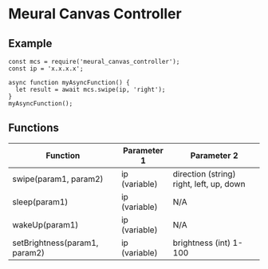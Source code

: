 # Meural Canvas Controller #

## Example ##

```
const mcs = require('meural_canvas_controller');
const ip = 'x.x.x.x';

async function myAsyncFunction() {
  let result = await mcs.swipe(ip, 'right');
}
myAsyncFunction();
```

## Functions ##

| Function | Parameter 1 | Parameter 2 |
| -------- | ----------- | ----------- |
| swipe(param1, param2) | ip (variable) | direction (string) right, left, up, down |
| sleep(param1) | ip (variable) | N/A |
| wakeUp(param1)  | ip (variable) | N/A |
| setBrightness(param1, param2) | ip (variable) | brightness (int) 1-100 |

